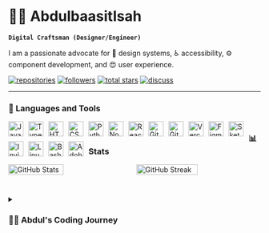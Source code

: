 # 👨‍💻 AbdulbaasitIsah

**`Digital Craftsman (Designer/Engineer)`**

I am a passionate advocate for 🎨 design systems, ♿️ accessibility, ⚙️ component development, and 😍 user experience.

   <p align="left">
      <a href="https://github.com/Oxygeeeen?tab=repositories">
         <img alt="repositories" title="My Repos" src="https://custom-icon-badges.demolab.com/badge/-My%20Repos-blue?style=for-the-badge&logoColor=white&logo=repo"/></a>
      <a href="https://github.com/Oxygeeeen?tab=followers">
         <img alt="followers" title="Follow me on Github" src="https://custom-icon-badges.demolab.com/github/followers/Oxygeeeen?color=236ad3&labelColor=1155ba&style=for-the-badge&logo=person-add&label=Follow&logoColor=white"/></a>
      <a href="https://github.com/Oxygeeeen?tab=repositories&sort=stargazers">
         <img alt="total stars" title="Total stars on GitHub" src="https://custom-icon-badges.demolab.com/github/stars/Oxygeeeen?color=55960c&style=for-the-badge&labelColor=488207&logo=star"/></a>
      <a href="https://www.linkedin.com/in/isah-abdulbaasit-a96946245/">
         <img alt="discuss" title="Let's discuss on LinkedIn" src="https://custom-icon-badges.demolab.com/badge/-Discuss-plum?style=for-the-badge&logo=comment-discussion&logoColor=black"/></a>
   </p>

---

### 🧰 Languages and Tools

<img align="left" alt="JavaScript" width="30px" style="margin-right: 10px; margin-bottom: 10px" src="https://cdn.jsdelivr.net/gh/devicons/devicon/icons/javascript/javascript-plain.svg" />
<img align="left" alt="TypeScript" width="30px" style="margin-right: 10px; margin-bottom: 10px" src="https://cdn.jsdelivr.net/gh/devicons/devicon/icons/typescript/typescript-plain.svg" />
<img align="left" alt="HTML" width="30px" style="margin-right: 10px; margin-bottom: 10px" src="https://cdn.jsdelivr.net/gh/devicons/devicon/icons/html5/html5-plain.svg" />
<img align="left" alt="CSS" width="30px" style="margin-right: 10px; margin-bottom: 10px" src="https://cdn.jsdelivr.net/gh/devicons/devicon/icons/css3/css3-plain.svg" />
<img align="left" alt="Python" width="30px" style="margin-right: 10px; margin-bottom: 10px" src="https://cdn.jsdelivr.net/gh/devicons/devicon/icons/python/python-plain.svg" />
<img align="left" alt="NodeJS" width="30px" style="margin-right: 10px; margin-bottom: 10px" src="https://cdn.jsdelivr.net/gh/devicons/devicon/icons/nodejs/nodejs-original.svg" />
<img align="left" alt="React" width="30px" style="margin-right: 10px; margin-bottom: 10px" src="https://cdn.jsdelivr.net/gh/devicons/devicon/icons/react/react-original.svg" />
<img align="left" alt="Git" width="30px" style="margin-right: 10px; margin-bottom: 10px" src="https://cdn.jsdelivr.net/gh/devicons/devicon/icons/git/git-original.svg" />
<img align="left" alt="GitHub" width="30px" style="margin-right: 10px; margin-bottom: 10px" src="https://cdn.jsdelivr.net/gh/devicons/devicon/icons/github/github-original.svg" />
<img align="left" alt="Vercel" width="30px" style="margin-right: 10px; margin-bottom: 10px" src="https://simpleicons.org/icons/vercel.svg" />
<img align="left" alt="Figma" width="30px" style="margin-right: 10px; margin-bottom: 10px" src="https://cdn.jsdelivr.net/gh/devicons/devicon/icons/figma/figma-original.svg" />
<img align="left" alt="Sketch" width="30px" style="margin-right: 10px; margin-bottom: 10px" src="https://cdn.jsdelivr.net/gh/devicons/devicon/icons/sketch/sketch-original.svg" />
<img align="left" alt="Invision" width="30px" style="margin-right: 10px; margin-bottom: 10px" src="https://simpleicons.org/icons/invision.svg" />
<img align="left" alt="Linux" width="30px" style="margin-right: 10px; margin-bottom: 10px" src="https://cdn.jsdelivr.net/gh/devicons/devicon/icons/linux/linux-original.svg" />
<img align="left" alt="Bash" width="30px" style="margin-right: 10px; margin-bottom: 10px" src="https://cdn.jsdelivr.net/gh/devicons/devicon/icons/bash/bash-original.svg" />
<img align="left" alt="Adobe XD" width="30px" style="margin-right: 10px; margin-bottom: 10px" src="https://cdn.jsdelivr.net/gh/devicons/devicon/icons/xd/xd-plain.svg" />

#

### 📊 Stats

<div style="display: flex; justify-content: space-between; align-items: center">
  <img src="https://github-readme-stats.vercel.app/api?username=Oxygeeeen&show_icons=true&theme=gruvbox" alt="GitHub Stats" width="46.74%" />
  
  <img src="https://streak-stats.demolab.com?user=Oxygeeeen&theme=gruvbox&border_radius=4.5" alt="GitHub Streak" width="49.26%" />
</div>

#

<details>
  <summary><h3>👨‍💻 Abdul's Coding Journey</h3></summary>
  
  My coding journey kicked off at the age of 13 when I joined an after-school training with my friends on web development and graphic design in grade-10. Inspired by my elder brother, Data Intelligence Expert [@Nestle](https://www.nestle.com/), I eagerly delved into learning Python the following year. The impact of that after-school training was profound, and my father, recognizing my passion, bought me my first laptop, an HP 🎁

  Even at age 14, while learning Python with my bro, I started making freelance money on some college students' coding assignments and enterprises' web/graphics design projects. What captivated me about programming and tech as a whole was the idea of being a young kid, sitting in my apartment, and having the power to control things far beyond my immediate surroundings.

  Now, as I progress in my career, I am committed to pushing the boundaries of innovation, eagerly embracing the unknown 🌍, with the goal of leaving behind a trail of exceptional user experiences—an extraordinary journey of shaping the future, one line of code at a time.

  Let's create something amazing together! 💻✨
</details>
